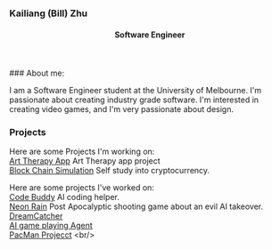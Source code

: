 ### Kailiang (Bill) Zhu
#### <p align="center"> Software Engineer </p>
<br/>
<br/>
### About me:

I am a Software Engineer student at the University of Melbourne. I'm passionate about creating industry grade software. I'm interested in creating video games, and I'm very passionate about design.

### Projects
Here are some Projects I'm working on:
<br/>
[Art Therapy App](https://github.com/SWEN90009-2024/AT-BlueRing) Art Therapy app project 
<br/>
[Block Chain Simulation](https://github.com/kaiizzz/BabyBlockchain) Self study into cryptocurrency.
<br/>


Here are some projects I've worked on:
<br/>
[Code Buddy](https://code-buddy-website-project.vercel.app/) AI coding helper.
<br/>
[Neon Rain](https://comp30019.github.io/project-2-overclockedburrito/) Post Apocalyptic shooting game about an evil AI takeover.
<br/>
[DreamCatcher](https://billzhukl.wixsite.com/dreamcatcher)
<br/>
[AI game playing Agent](https://github.com/kaiizzz/AIProjectB)
<br/>
[PacMan Projecct](https://github.com/Unimelb-SWEN30006/2023-sem1-projectassignment2-thu11-00-team-05![image](https://github.com/kaiizzz/kaiizzz/assets/127363736/ed5f85d4-da38-4bf6-b4cd-ffead182f433))
<br/>



<!--
**kaiizzz/kaiizzz** is a ✨ _special_ ✨ repository because its `README.md` (this file) appears on your GitHub profile.

Here are some ideas to get you started:

- 🔭 I’m currently working on ...
- 🌱 I’m currently learning ...
- 👯 I’m looking to collaborate on ...
- 🤔 I’m looking for help with ...
- 💬 Ask me about ...
- 📫 How to reach me: ...
- 😄 Pronouns: ...
- ⚡ Fun fact: ...
-->


